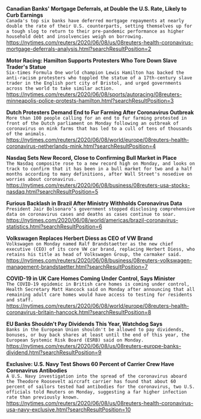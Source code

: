 **Canadian Banks' Mortgage Deferrals, at Double the U.S. Rate, Likely to Curb Earnings**\
`Canada's top six banks have deferred mortgage repayments at nearly double the rate of their U.S. counterparts, setting themselves up for a tough slog to return to their pre-pandemic performance as higher household debt and insolvencies weigh on borrowing.`\
https://nytimes.com/reuters/2020/06/08/us/08reuters-health-coronavirus-mortgage-deferrals-analysis.html?searchResultPosition=2

**Motor Racing: Hamilton Supports Protesters Who Tore Down Slave Trader's Statue**\
`Six-times Formula One world champion Lewis Hamilton has backed the anti-racism protesters who toppled the statue of a 17th-century slave trader in the English port city of Bristol, and urged governments across the world to take similar action.`\
https://nytimes.com/reuters/2020/06/08/sports/autoracing/08reuters-minneapolis-police-protests-hamilton.html?searchResultPosition=3

**Dutch Protesters Demand End to Fur Farming After Coronavirus Outbreak**\
`More than 100 people calling for an end to fur farming protested in front of the Dutch parliament on Monday following an outbreak of coronavirus on mink farms that has led to a cull of tens of thousands of the animals.`\
https://nytimes.com/reuters/2020/06/08/world/europe/08reuters-health-coronavirus-netherlands-mink.html?searchResultPosition=4

**Nasdaq Sets New Record, Close to Confirming Bull Market in Place**\
`The Nasdaq composite rose to a new record high on Monday, and looks on track to confirm that it has been in a bull market for two and a half months according to many definitions, after Wall Street's nosedive on worries about coronavirus. `\
https://nytimes.com/reuters/2020/06/08/business/08reuters-usa-stocks-nasdaq.html?searchResultPosition=5

**Furious Backlash in Brazil After Ministry Withholds Coronavirus Data**\
`President Jair Bolsonaro’s government stopped disclosing comprehensive data on coronavirus cases and deaths as cases continue to soar.`\
https://nytimes.com/2020/06/08/world/americas/brazil-coronavirus-statistics.html?searchResultPosition=6

**Volkswagen Replaces Herbert Diess as CEO of VW Brand**\
`Volkswagen on Monday named Ralf Brandstaetter as the new chief executive (CEO) of its core VW car brand, replacing Herbert Diess, who retains his title as head of Volkswagen Group, the carmaker said. `\
https://nytimes.com/reuters/2020/06/08/business/08reuters-volkswagen-management-brandstaetter.html?searchResultPosition=7

**COVID-19 in UK Care Homes Coming Under Control, Says Minister**\
`The COVID-19 epidemic in British care homes is coming under control, Health Secretary Matt Hancock said on Monday after announcing that all remaining adult care homes would have access to testing for residents and staff.`\
https://nytimes.com/reuters/2020/06/08/world/europe/08reuters-health-coronavirus-britain-hancock.html?searchResultPosition=8

**EU Banks Shouldn't Pay Dividends This Year, Watchdog Says**\
`Banks in the European Union shouldn't be allowed to pay dividends, bonuses, or buy back shares at least until the end of this year, the European Systemic Risk Board (ESRB) said on Monday.`\
https://nytimes.com/reuters/2020/06/08/us/08reuters-europe-banks-dividend.html?searchResultPosition=9

**Exclusive: U.S. Navy Test Shows 60 Percent of Carrier Crew Have Coronavirus Antibodies**\
`A U.S. Navy investigation into the spread of the coronavirus aboard the Theodore Roosevelt aircraft carrier has found that about 60 percent of sailors tested had antibodies for the coronavirus, two U.S. officials told Reuters on Monday, suggesting a far higher infection rate than previously known. `\
https://nytimes.com/reuters/2020/06/08/us/08reuters-health-coronavirus-usa-navy-exclusive.html?searchResultPosition=10

